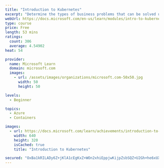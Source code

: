 ```yaml
---
title: "Introduction to Kubernetes"
excerpt: "Determine the types of business problems that can be solved using Kubernetes. Describe the benefits of container orchestration with features like deployment management, automatic updates, and self-healing."
webUrl: https://docs.microsoft.com/en-us/learn/modules/intro-to-kubernetes/
type: course
price: Free
length: 53 mins
ratings:
  count: 306
  average: 4.54902
heat: 54

provider:
  name: Microsoft Learn
  domain: microsoft.com
  images:
    - url: /assets/images/organizations/microsoft.com-50x50.jpg
      width: 50
      height: 50

levels:
  - Beginner

topics:
  - Azure
  - Containers

images:
  - url: https://docs.microsoft.com/learn/achievements/introduction-to-kubernetes-social.png
    width: 640
    height: 320
    isCached: true
    title: "Introduction to Kubernetes"

secured: "OxBa1kRILADy6Z+jKlA1cEgKxZ+WOn2xhiEppjwKijpZsbSQZ+U2Gh+he6xUXcJWEZwlHqw/oA3+O/Aqwumabra+ZV0J7l/mJjHyjy5tDpEDbciO8QOTManyngW5RZLzWPHlZkKhjP9RR2wzksus2o9OxHx/k4/AIIWkkaH02TFo3CufYQlF2WZ5zhXFK5V5Sq1AsDE0Z3R+Y3xyct5q7aqDxrLL5x7lyLty9VeaUiZuxv2dJnSUbfV8UiJRPaKLLdTWj8jZ+pOTthHCPZDzmxJ5yF1YD/ipgOTEjFiJeKco2CZk70sM8uITgD4UGrFha+DnGgMAuIHy46vlebECS1fEJVrLgoq8LcElqEV5c+h2jLkbSnSZaAJaTx/AvwuE9B2ofMFUYStIkR18hQrT9Q==;TXD35ojpVWq+IVLhiaIYHQ=="
---
```


